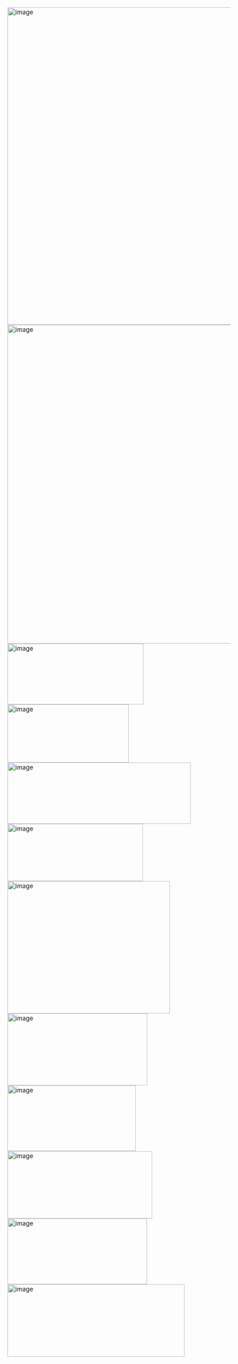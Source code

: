<img width="1365" height="715" alt="image" src="https://github.com/user-attachments/assets/ce71e6d9-ed20-4fc9-869c-8610f4fa17ff" />
<img width="1365" height="718" alt="image" src="https://github.com/user-attachments/assets/f4d59bd2-dcef-465a-b597-09d6af16fed4" />
<img width="307" height="137" alt="image" src="https://github.com/user-attachments/assets/d6506cfe-8521-4bf6-841d-a22d7de6f3a4" />
<img width="274" height="131" alt="image" src="https://github.com/user-attachments/assets/173a44b5-c251-4a28-a0f4-df47dde99236" />
<img width="414" height="138" alt="image" src="https://github.com/user-attachments/assets/d1b52dbe-8352-4c4b-b2c4-2db80b9b436e" />
<img width="306" height="129" alt="image" src="https://github.com/user-attachments/assets/2f60ffca-6e72-4a06-9b41-04078b7a6d2b" />
<img width="367" height="298" alt="image" src="https://github.com/user-attachments/assets/0af32dac-b611-47f5-bb47-799187bf5905" />
<img width="316" height="162" alt="image" src="https://github.com/user-attachments/assets/ec163c78-700f-4f1e-a54b-3f8868ba3556" />
<img width="290" height="148" alt="image" src="https://github.com/user-attachments/assets/68dc524e-d656-4153-a6dd-fcca7b65cb49" />
<img width="327" height="152" alt="image" src="https://github.com/user-attachments/assets/f9f469ec-2e4c-41ce-b520-b74fd006aec7" />
<img width="315" height="148" alt="image" src="https://github.com/user-attachments/assets/38f42061-1ae1-41bd-a654-8f27e8d23a64" />
<img width="400" height="163" alt="image" src="https://github.com/user-attachments/assets/5cc6b984-c543-4295-8c3c-fad6596d3721" />

